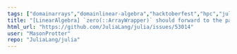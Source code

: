 ```yaml
---
tags: ["domainarrays","domainlinear-algebra","hacktoberfest","hpc","julia","julia-language","julialang","machine-learning","numerical","programming-language","science","scientific"]
title: "[LinearAlgebra] `zero(::ArrayWrapper)` should forward to the parent"
html_url: "https://github.com/JuliaLang/julia/issues/53014"
user: "MasonProtter"
repo: "JuliaLang/julia"
---
```


